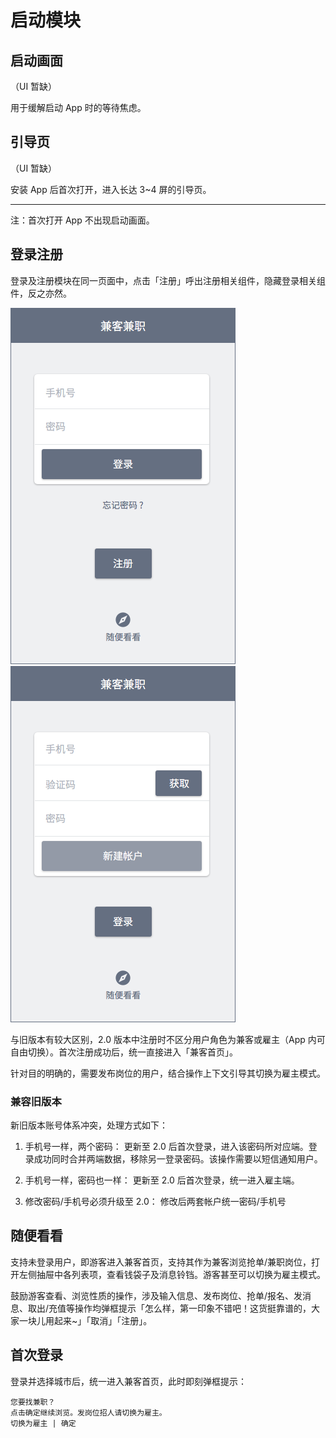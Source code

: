 # 启动模块
## 启动画面
（UI 暂缺）

用于缓解启动 App 时的等待焦虑。
## 引导页
（UI 暂缺）

安装 App 后首次打开，进入长达 3~4 屏的引导页。

--------------------
注：首次打开 App 不出现启动画面。
## 登录注册
登录及注册模块在同一页面中，点击「注册」呼出注册相关组件，隐藏登录相关组件，反之亦然。

![image](img/login.png)
![image](img/register.png)

与旧版本有较大区别，2.0 版本中注册时不区分用户角色为兼客或雇主（App 内可自由切换）。首次注册成功后，统一直接进入「兼客首页」。

针对目的明确的，需要发布岗位的用户，结合操作上下文引导其切换为雇主模式。

### 兼容旧版本
新旧版本账号体系冲突，处理方式如下：

1. 手机号一样，两个密码：
更新至 2.0 后首次登录，进入该密码所对应端。登录成功同时合并两端数据，移除另一登录密码。该操作需要以短信通知用户。

2. 手机号一样，密码也一样：
更新至 2.0 后首次登录，统一进入雇主端。

3. 修改密码/手机号必须升级至 2.0：
修改后两套帐户统一密码/手机号


## 随便看看
支持未登录用户，即游客进入兼客首页，支持其作为兼客浏览抢单/兼职岗位，打开左侧抽屉中各列表项，查看钱袋子及消息铃铛。游客甚至可以切换为雇主模式。

鼓励游客查看、浏览性质的操作，涉及输入信息、发布岗位、抢单/报名、发消息、取出/充值等操作均弹框提示「怎么样，第一印象不错吧！这货挺靠谱的，大家一块儿用起来~」「取消」「注册」。

## 首次登录
登录并选择城市后，统一进入兼客首页，此时即刻弹框提示：

```
您要找兼职？
点击确定继续浏览。发岗位招人请切换为雇主。
切换为雇主 | 确定
```